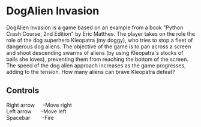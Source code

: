 # DogAlien Invasion
DogAlien Invasion is a game based on an example from a book "Python Crash Course, 2nd Edition" by Eric Matthes.
The player takes on the role the role of the dog superhero Kleopatra (my doggy), who tries to stop a fleet of dangerous dog aliens. The objective of the game is to pan across a screen and shoot descending swarms of aliens (by using Kleopatra's stocks of balls she loves), preventing them from reaching the bottom of the screen. The speed of the dog alien approach increases as the game progresses, adding to the tension. How many aliens can brave Kleopatra defeat?

## Controls
Right arrow &emsp;&nbsp;-Move right  
Left arrow &emsp;&ensp;-Move left   
Spacebar &emsp;&emsp;-Fire  

